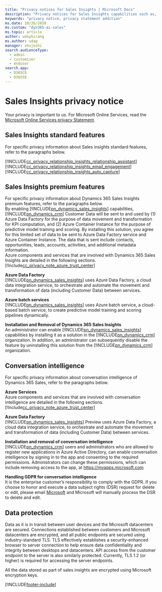 ```yaml
---
title: "Privacy notices for Sales Insights | Microsoft Docs"
description: "Privacy notices for Sales Insights capabilities such as, standard features, premium features, conversation intelligence, and data protection."
keywords: "privacy notice, privacy statement addition"
ms.date: 10/26/2020
ms.custom: "dyn365-ai-sales"
ms.topic: article
author: udaykirang
ms.author: udag
manager: shujoshi
search.audienceType: 
  - admin
  - customizer
  - enduser
search.app: 
  - D365CE
  - D365SE
---
```



# Sales Insights privacy notice 

Your privacy is important to us. For Microsoft Online Services, read the [Microsoft Online Services privacy Statement](https://go.microsoft.com/fwlink/p/?LinkID=389041).

## Sales Insights standard features

For specific privacy information about Sales insights standard features, refer to the paragraphs below.

[!INCLUDE[cc_privacy_relationship_insights_relationship_assistant](../includes/cc-privacy-relationship-insights-relationship-assistant.md)]  
[!INCLUDE[cc_privacy_relationship_insights_email_engagement](../includes/cc-privacy-relationship-insights-email-engagement.md)]  
[!INCLUDE[cc_privacy_relationship_insights_auto_capture](../includes/cc-privacy-relationship-insights-auto-capture.md)]

## Sales Insights premium features

For specific privacy information about Dynamics 365 Sales Insights premium features, refer to the paragraphs below.  
By enabling [!INCLUDE[pn_dynamics_sales_insights](../includes/pn-dynamics-sales-insights.md)] capabilities, [!INCLUDE[pn_dynamics_crm](../includes/pn-dynamics-crm.md)] Customer Data will be sent to and used by (1) Azure Data Factory for the purpose of data movement and transformation for KPI computation, and (2) Azure Container Instance for the purpose of predictive model training and scoring. By installing this solution, you agree for this limited set of data to be sent to Azure Data Factory service and Azure Container Instance. The data that is sent include contacts, opportunities, leads, accounts, activities, and additional metadata information.  
Azure components and services that are involved with Dynamics 365 Sales Insights are detailed in the following sections.
[!Include[cc_privacy_note_azure_trust_center](../includes/cc-privacy-note-azure-trust-center.md)]  

**Azure Data Factory**  
[!INCLUDE[pn_dynamics_sales_insights](../includes/pn-dynamics-sales-insights.md)] uses Azure Data Factory, a cloud data integration service, to orchestrate and automate the movement and transformation of data (including Customer Data) between services.

**Azure batch services**   
[!INCLUDE[pn_dynamics_sales_insights](../includes/pn-dynamics-sales-insights.md)] uses Azure batch service, a cloud-based batch service, to create predictive model training and scoring pipelines dynamically. 

**Installation and Removal of Dynamics 365 Sales Insights**    
An administrator can enable [!INCLUDE[pn_dynamics_sales_insights](../includes/pn-dynamics-sales-insights.md)] capabilities by installing it as a solution in the [!INCLUDE[pn_dynamics_crm](../includes/pn-dynamics-crm.md)] organization. In addition, an administrator can subsequently disable the feature by uninstalling this solution from the [!INCLUDE[pn_dynamics_crm](../includes/pn-dynamics-crm.md)] organization.

## Conversation intelligence

For specific privacy information about conversation intelligence of Dynamics 365 Sales, refer to the paragraphs below.

**Azure Services**   
Azure components and services that are involved with conversation intelligence are detailed in the following sections.  
[!Include[cc_privacy_note_azure_trust_center](../includes/cc-privacy-note-azure-trust-center.md)]

**Azure Data Factory**  
[!INCLUDE[pn_dynamics_sales_insights](../includes/pn-dynamics-sales-insights.md)] Preview uses Azure Data Factory, a cloud data integration service, to orchestrate and automate the movement and transformation of data (including Customer Data) between services.

**Installation and removal of conversation intelligence**    
[!INCLUDE[pn_dynamics_crm](../includes/pn-dynamics-crm.md)] users and administrators who are allowed to register new applications in Azure Active Directory, can enable conversation intelligence by signing in to the app and consenting to the required permissions. Administrators can change these permissions, which can include removing access to the app, at https://myapps.microsoft.com 

**Handling GDPR for conversation intelligence**    
It is the enterprise customer’s responsibility to comply with the GDPR. If you choose to honor and execute a data subject rights (DSR) request for delete or edit, please email [Microsoft](mailto:D365callintelligence@microsoft.com) and Microsoft will manually process the DSR to delete and edit.

## Data protection

Data as it is in transit between user devices and the Microsoft datacenters are secured. Connections established between customers and Microsoft datacenters are encrypted, and all public endpoints are secured using industry-standard TLS. TLS effectively establishes a security-enhanced browser to server connection to help ensure data confidentiality and integrity between desktops and datacenters. API access from the customer endpoint to the server is also similarly protected. Currently, TLS 1.2 (or higher) is required for accessing the server endpoints.

All the data stored as part of sales insights are encrypted using Microsoft encryption keys.


[!INCLUDE[footer-include](../includes/footer-banner.md)]
